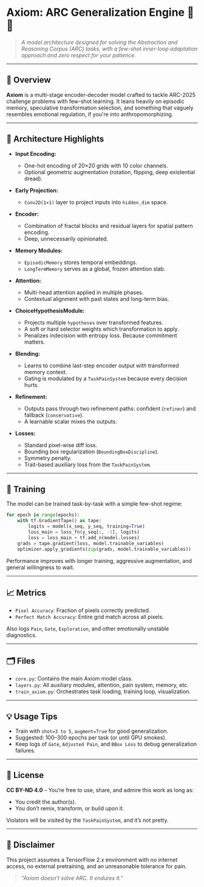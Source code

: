 # Axiom: ARC Generalization Engine 🧠🔩

> *A model architecture designed for solving the Abstraction and Reasoning Corpus (ARC) tasks, with a few-shot inner-loop adaptation approach and zero respect for your patience.*

---

## 🧬 Overview

**Axiom** is a multi-stage encoder-decoder model crafted to tackle ARC-2025 challenge problems with few-shot learning. It leans heavily on episodic memory, speculative transformation selection, and something that vaguely resembles emotional regulation, if you're into anthropomorphizing.

---

## 🧱 Architecture Highlights

* **Input Encoding:**

  * One-hot encoding of 20×20 grids with 10 color channels.
  * Optional geometric augmentation (rotation, flipping, deep existential dread).

* **Early Projection:**

  * `Conv2D(1×1)` layer to project inputs into `hidden_dim` space.

* **Encoder:**

  * Combination of fractal blocks and residual layers for spatial pattern encoding.
  * Deep, unnecessarily opinionated.

* **Memory Modules:**

  * `EpisodicMemory` stores temporal embeddings.
  * `LongTermMemory` serves as a global, frozen attention slab.

* **Attention:**

  * Multi-head attention applied in multiple phases.
  * Contextual alignment with past states and long-term bias.

* **ChoiceHypothesisModule:**

  * Projects multiple `hypotheses` over transformed features.
  * A soft or hard selector weights which transformation to apply.
  * Penalizes indecision with entropy loss. Because commitment matters.

* **Blending:**

  * Learns to combine last-step encoder output with transformed memory context.
  * Gating is modulated by a `TaskPainSystem` because every decision hurts.

* **Refinement:**

  * Outputs pass through two refinement paths: confident (`refiner`) and fallback (`conservative`).
  * A learnable scalar mixes the outputs.

* **Losses:**

  * Standard pixel-wise diff loss.
  * Bounding box regularization (`BoundingBoxDiscipline`).
  * Symmetry penalty.
  * Trait-based auxiliary loss from the `TaskPainSystem`.

---

## 🔧 Training

The model can be trained task-by-task with a simple few-shot regime:

```python
for epoch in range(epochs):
    with tf.GradientTape() as tape:
        logits = model(x_seq, y_seq, training=True)
        loss_main = loss_fn(y_seq[:, -1], logits)
        loss = loss_main + tf.add_n(model.losses)
    grads = tape.gradient(loss, model.trainable_variables)
    optimizer.apply_gradients(zip(grads, model.trainable_variables))
```

Performance improves with longer training, aggressive augmentation, and general willingness to wait.

---

## 📈 Metrics

* `Pixel Accuracy`: Fraction of pixels correctly predicted.
* `Perfect Match Accuracy`: Entire grid match across all pixels.

Also logs `Pain`, `Gate`, `Exploration`, and other emotionally unstable diagnostics.

---

## 🗂 Files

* `core.py`: Contains the main Axiom model class.
* `layers.py`: All auxiliary modules, attention, pain system, memory, etc.
* `train_axiom.py`: Orchestrates task loading, training loop, visualization.

---

## 💡 Usage Tips

* Train with `shot=3 to 5`, `augment=True` for good generalization.
* Suggested: 100–300 epochs per task (or until GPU smokes).
* Keep logs of `Gate`, `Adjusted Pain`, and `BBox Loss` to debug generalization failures.

---

## 📜 License

**CC BY-ND 4.0** – You’re free to use, share, and admire this work as long as:

* You credit the author(s).
* You don’t remix, transform, or build upon it.

Violators will be visited by the `TaskPainSystem`, and it’s not pretty.

---

## 🐍 Disclaimer

This project assumes a TensorFlow 2.x environment with no internet access, no external pretraining, and an unreasonable tolerance for pain.

> *“Axiom doesn’t solve ARC. It endures it.”*
